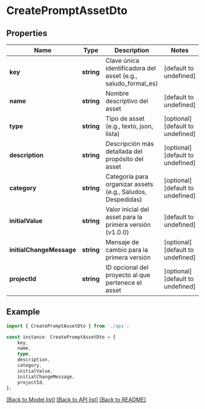 # CreatePromptAssetDto


## Properties

Name | Type | Description | Notes
------------ | ------------- | ------------- | -------------
**key** | **string** | Clave única identificadora del asset (e.g., saludo_formal_es) | [default to undefined]
**name** | **string** | Nombre descriptivo del asset | [default to undefined]
**type** | **string** | Tipo de asset (e.g., texto, json, lista) | [optional] [default to undefined]
**description** | **string** | Descripción más detallada del propósito del asset | [optional] [default to undefined]
**category** | **string** | Categoría para organizar assets (e.g., Saludos, Despedidas) | [optional] [default to undefined]
**initialValue** | **string** | Valor inicial del asset para la primera versión (v1.0.0) | [default to undefined]
**initialChangeMessage** | **string** | Mensaje de cambio para la primera versión | [optional] [default to undefined]
**projectId** | **string** | ID opcional del proyecto al que pertenece el asset | [optional] [default to undefined]

## Example

```typescript
import { CreatePromptAssetDto } from './api';

const instance: CreatePromptAssetDto = {
    key,
    name,
    type,
    description,
    category,
    initialValue,
    initialChangeMessage,
    projectId,
};
```

[[Back to Model list]](../README.md#documentation-for-models) [[Back to API list]](../README.md#documentation-for-api-endpoints) [[Back to README]](../README.md)
